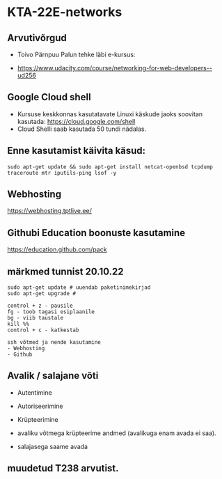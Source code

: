 # KTA-22E-networks
## Arvutivõrgud



- Toivo Pärnpuu
Palun tehke läbi e-kursus:

- https://www.udacity.com/course/networking-for-web-developers--ud256

## Google Cloud shell
- Kursuse keskkonnas kasutatavate Linuxi käskude jaoks soovitan kasutada: https://cloud.google.com/shell
- Cloud Shelli saab kasutada 50 tundi nädalas. 

## Enne kasutamist käivita käsud:

```
sudo apt-get update && sudo apt-get install netcat-openbsd tcpdump traceroute mtr iputils-ping lsof -y
```

## Webhosting
https://webhosting.tptlive.ee/

## Githubi Education boonuste kasutamine
https://education.github.com/pack

## märkmed tunnist 20.10.22
```
sudo apt-get update # uuendab paketinimekirjad
sudo apt-get upgrade # 

control + z - pausile
fg - toob tagasi esiplaanile
bg - viib taustale
kill %% 
control + c - katkestab 

ssh võtmed ja nende kasutamine 
- Webhosting 
- Github 
```

## Avalik / salajane võti
- Autentimine

- Autoriseerimine

- Krüpteerimine 
- avaliku võtmega krüpteerime andmed (avalikuga enam avada ei saa).
- salajasega saame avada

## muudetud T238 arvutist.
